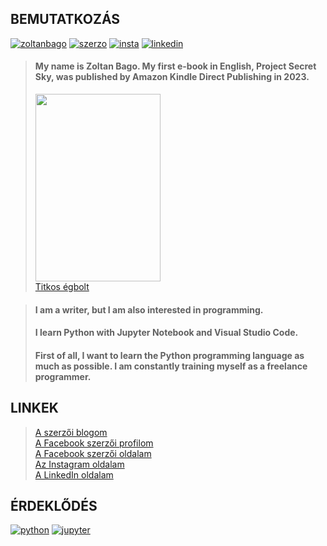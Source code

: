 ## BEMUTATKOZÁS

[![zoltanbago](https://img.shields.io/badge/Bagó_Zoltán-Facebook-blue)](https://www.facebook.com/zoltanbago/) [![szerzo](https://img.shields.io/badge/Bagó_Zoltán_szerzői_oldal-Facebook-blue)](https://www.facebook.com/bago.zoltan.szerzoi.oldal) [![insta](https://img.shields.io/badge/Bagó_Zoltán-Instagram-magenta)](https://www.instagram.com/bago.zoltan) [![linkedin](https://img.shields.io/badge/Bagó_Zoltán-LinkedIn-blue)](https://www.linkedin.com/in/zoltan-bago/)

> #### My name is Zoltan Bago. My first e-book in English, Project Secret Sky, was published by Amazon Kindle Direct Publishing in 2023.
> <img src="https://undergroundbolt.hu/wp-content/uploads/2022/03/termek_cimlapfoto.png" width="200px" height="300px"><br>
> <a href="https://undergroundbolt.hu/termek/titkos-egbolt-ekonyv/?fbclid=IwAR2Kz5mPHjDfaQ-6Rs_Sxw2sPCtYNn8gsO_M0igqbYyCvxSdzSaikDflFTw">Titkos égbolt</a>

> #### I am a writer, but I am also interested in programming.
> #### I learn Python with Jupyter Notebook and Visual Studio Code.
> #### First of all, I want to learn the Python programming language as much as possible. I am constantly training myself as a freelance programmer.

## LINKEK

> <a href="https://bagozoltan.blog.hu/">A szerzői blogom</a><br>
> <a href="https://www.facebook.com/zoltanbago/">A Facebook szerzői profilom</a><br> 
> <a href="https://www.facebook.com/bago.zoltan.szerzoi.oldal">A Facebook szerzői oldalam</a><br>
> <a href="https://www.instagram.com/bago.zoltan/">Az Instagram oldalam</a><br>
> <a href="https://www.linkedin.com/in/zoltan-bago/">A LinkedIn oldalam</a>

## ÉRDEKLŐDÉS

[![python](https://img.shields.io/badge/Python-language-blue)](https://python.org/) [![jupyter](https://img.shields.io/badge/Jupyter%20Notebook-web%20app-orange)](https://jupyter.org/) 

<!---
ZoltanBago/ZoltanBago is a ✨ special ✨ repository because its `README.md` (this file) appears on your GitHub profile.
You can click the Preview link to take a look at your changes.
--->

